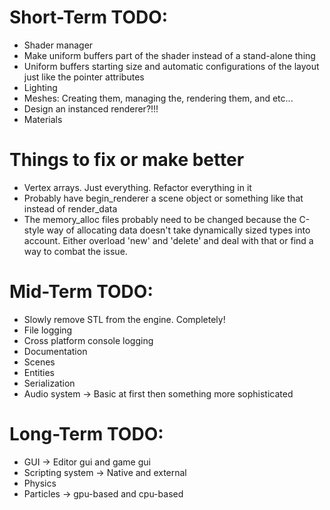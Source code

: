 # Short-Term TODO:
- Shader manager
- Make uniform buffers part of the shader instead of a stand-alone thing
- Uniform buffers starting size and automatic configurations of the layout just like the pointer attributes
- Lighting
- Meshes: Creating them, managing the, rendering them, and etc...
- Design an instanced renderer?!!!
- Materials

# Things to fix or make better 
- Vertex arrays. Just everything. Refactor everything in it
- Probably have begin_renderer a scene object or something like that instead of render_data
- The memory_alloc files probably need to be changed because the C-style way of allocating data doesn't take dynamically sized types into account. Either overload 'new' and 'delete' and deal with that or find a way to combat the issue.

# Mid-Term TODO:
- Slowly remove STL from the engine. Completely!
- File logging
- Cross platform console logging
- Documentation
- Scenes
- Entities
- Serialization
- Audio system -> Basic at first then something more sophisticated

# Long-Term TODO:
- GUI -> Editor gui and game gui
- Scripting system -> Native and external
- Physics
- Particles -> gpu-based and cpu-based 
